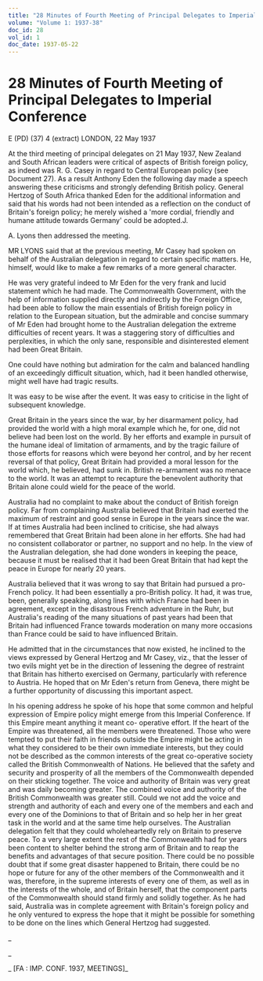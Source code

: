 ```yaml
---
title: "28 Minutes of Fourth Meeting of Principal Delegates to Imperial Conference"
volume: "Volume 1: 1937-38"
doc_id: 28
vol_id: 1
doc_date: 1937-05-22
---
```


# 28 Minutes of Fourth Meeting of Principal Delegates to Imperial Conference

E (PD) (37) 4 (extract) LONDON, 22 May 1937

At the third meeting of principal delegates on 21 May 1937, New Zealand and South African leaders were critical of aspects of British foreign policy, as indeed was R. G. Casey in regard to Central European policy (see Document 27). As a result Anthony Eden the following day made a speech answering these criticisms and strongly defending British policy. General Hertzog of South Africa thanked Eden for the additional information and said that his words had not been intended as a reflection on the conduct of Britain's foreign policy; he merely wished a 'more cordial, friendly and humane attitude towards Germany' could be adopted.J.

A. Lyons then addressed the meeting.

MR LYONS said that at the previous meeting, Mr Casey had spoken on behalf of the Australian delegation in regard to certain specific matters. He, himself, would like to make a few remarks of a more general character.

He was very grateful indeed to Mr Eden for the very frank and lucid statement which he had made. The Commonwealth Government, with the help of information supplied directly and indirectly by the Foreign Office, had been able to follow the main essentials of British foreign policy in relation to the European situation, but the admirable and concise summary of Mr Eden had brought home to the Australian delegation the extreme difficulties of recent years. It was a staggering story of difficulties and perplexities, in which the only sane, responsible and disinterested element had been Great Britain.

One could have nothing but admiration for the calm and balanced handling of an exceedingly difficult situation, which, had it been handled otherwise, might well have had tragic results.

It was easy to be wise after the event. It was easy to criticise in the light of subsequent knowledge.

Great Britain in the years since the war, by her disarmament policy, had provided the world with a high moral example which he, for one, did not believe had been lost on the world. By her efforts and example in pursuit of the humane ideal of limitation of armaments, and by the tragic failure of those efforts for reasons which were beyond her control, and by her recent reversal of that policy, Great Britain had provided a moral lesson for the world which, he believed, had sunk in. British re-armament was no menace to the world. It was an attempt to recapture the benevolent authority that Britain alone could wield for the peace of the world.

Australia had no complaint to make about the conduct of British foreign policy. Far from complaining Australia believed that Britain had exerted the maximum of restraint and good sense in Europe in the years since the war. If at times Australia had been inclined to criticise, she had always remembered that Great Britain had been alone in her efforts. She had had no consistent collaborator or partner, no support and no help. In the view of the Australian delegation, she had done wonders in keeping the peace, because it must be realised that it had been Great Britain that had kept the peace in Europe for nearly 20 years.

Australia believed that it was wrong to say that Britain had pursued a pro-French policy. It had been essentially a pro-British policy. It had, it was true, been, generally speaking, along lines with which France had been in agreement, except in the disastrous French adventure in the Ruhr, but Australia's reading of the many situations of past years had been that Britain had influenced France towards moderation on many more occasions than France could be said to have influenced Britain.

He admitted that in the circumstances that now existed, he inclined to the views expressed by General Hertzog and Mr Casey, viz., that the lesser of two evils might yet be in the direction of lessening the degree of restraint that Britain has hitherto exercised on Germany, particularly with reference to Austria. He hoped that on Mr Eden's return from Geneva, there might be a further opportunity of discussing this important aspect.

In his opening address he spoke of his hope that some common and helpful expression of Empire policy might emerge from this Imperial Conference. If this Empire meant anything it meant co- operative effort. If the heart of the Empire was threatened, all the members were threatened. Those who were tempted to put their faith in friends outside the Empire might be acting in what they considered to be their own immediate interests, but they could not be described as the common interests of the great co-operative society called the British Commonwealth of Nations. He believed that the safety and security and prosperity of all the members of the Commonwealth depended on their sticking together. The voice and authority of Britain was very great and was daily becoming greater. The combined voice and authority of the British Commonwealth was greater still. Could we not add the voice and strength and authority of each and every one of the members and each and every one of the Dominions to that of Britain and so help her in her great task in the world and at the same time help ourselves. The Australian delegation felt that they could wholeheartedly rely on Britain to preserve peace. To a very large extent the rest of the Commonwealth had for years been content to shelter behind the strong arm of Britain and to reap the benefits and advantages of that secure position. There could be no possible doubt that if some great disaster happened to Britain, there could be no hope or future for any of the other members of the Commonwealth and it was, therefore, in the supreme interests of every one of them, as well as in the interests of the whole, and of Britain herself, that the component parts of the Commonwealth should stand firmly and solidly together. As he had said, Australia was in complete agreement with Britain's foreign policy and he only ventured to express the hope that it might be possible for something to be done on the lines which General Hertzog had suggested.

_

_

_ [FA : IMP. CONF. 1937, MEETINGS]_
